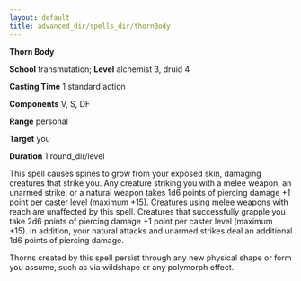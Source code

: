 ```yaml
---
layout: default
title: advanced_dir/spells_dir/thornBody
---
```

 **Thorn Body**

**School** transmutation; **Level** alchemist 3, druid 4

**Casting Time** 1 standard action

**Components** V, S, DF

**Range** personal

**Target** you

**Duration** 1 round_dir/level

This spell causes spines to grow from your exposed skin, damaging creatures that strike you. Any creature striking you with a melee weapon, an unarmed strike, or a natural weapon takes 1d6 points of piercing damage +1 point per caster level (maximum +15). Creatures using melee weapons with reach are unaffected by this spell. Creatures that successfully grapple you take 2d6 points of piercing damage +1 point per caster level (maximum +15). In addition, your natural attacks and unarmed strikes deal an additional 1d6 points of piercing damage.

Thorns created by this spell persist through any new physical shape or form you assume, such as via wildshape or any polymorph effect.

